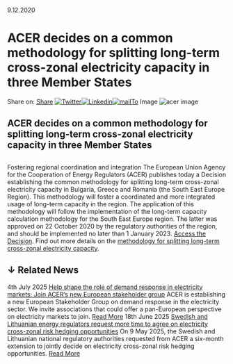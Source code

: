 9.12.2020
# ACER decides on a common methodology for splitting long-term cross-zonal electricity capacity in three Member States
Share on: [Share](https://www.addtoany.com/share#url=https%3A%2F%2Fwww.acer.europa.eu%2Fnews%2Facer-decides-common-methodology-splitting-long-term-cross-zonal-electricity-capacity-three-member-states&title=ACER%20decides%20on%20a%20common%20methodology%20for%20splitting%20long-term%20cross-zonal%20electricity%20capacity%20in%20three%20Member%20States)
[![Twitter](https://www.acer.europa.eu/sites/default/files/bluesky.svg)](https://www.acer.europa.eu/#bluesky)[![Linkedin](https://www.acer.europa.eu/sites/default/files/linkedin.svg)](https://www.acer.europa.eu/#linkedin)[![mailTo](https://www.acer.europa.eu/sites/default/files/copy-url.png)](https://www.acer.europa.eu/#copy_link)
Image
![acer image](https://www.acer.europa.eu/sites/default/files/styles/main_images_news_and_pages_little_/public/2020-12/Aerialview_Electricity%20Transmission_0.jpg?itok=tQwxJjW8)
## ACER decides on a common methodology for splitting long-term cross-zonal electricity capacity in three Member States
## 
Fostering regional coordination and integration
The European Union Agency for the Cooperation of Energy Regulators (ACER) publishes today a Decision establishing the common methodology for splitting long-term cross-zonal electricity capacity in Bulga​ria, Greece and Romania (the South East Europe Region). This methodology will foster a coordinated and more integrated usage of long-term capacity in the region.
The application of this methodology will follow the implementation of the long-term capacity calculation methodology for the South East Europe region. The latter was approved on 22 October 2020 by the regulatory authorities of the region, and should be implemented no later than 1 January 2023.
[Access the Decision](https://www.acer.europa.eu/Official_documents/Acts_of_the_Agency/Individual%20decisions/ACER%20Decision%2032-2020%20on%20the%20FCA%20SEE%20LTSR.pdf).
Find out more details on ​the [methodology for splitting long-term cross-zonal electricity capacity](https://www.acer.europa.eu/Official_documents/Acts_of_the_Agency/Individual%20decisions%20Annexes/ACER%20Decision%20No%2032-2020_Annexes/ACER%20Decision%2032-2020%20on%20the%20FCA%20SEE%20LTSR%20-%20Annex%20I.pdf). ​
## ↓ Related News
4th July 2025 
[Help shape the role of demand response in electricity markets: Join ACER’s new European stakeholder group](https://www.acer.europa.eu/news/help-shape-role-demand-response-electricity-markets-join-acers-new-european-stakeholder-group)
ACER is establishing a new European Stakeholder Group on demand response in the electricity sector. We invite associations that could offer a pan-European perspective on electricity markets to join. 
[Read More](https://www.acer.europa.eu/news/help-shape-role-demand-response-electricity-markets-join-acers-new-european-stakeholder-group)
18th June 2025 
[Swedish and Lithuanian energy regulators request more time to agree on electricity cross-zonal risk hedging opportunities](https://www.acer.europa.eu/news/swedish-and-lithuanian-energy-regulators-request-more-time-agree-electricity-cross-zonal-risk-hedging-opportunities)
On 9 May 2025, the Swedish and Lithuanian national regulatory authorities requested from ACER a six-month extension to jointly decide on electricity cross-zonal risk hedging opportunities. 
[Read More](https://www.acer.europa.eu/news/swedish-and-lithuanian-energy-regulators-request-more-time-agree-electricity-cross-zonal-risk-hedging-opportunities)
[](https://www.acer.europa.eu/news/acer-decides-common-methodology-splitting-long-term-cross-zonal-electricity-capacity-three-member-states)
